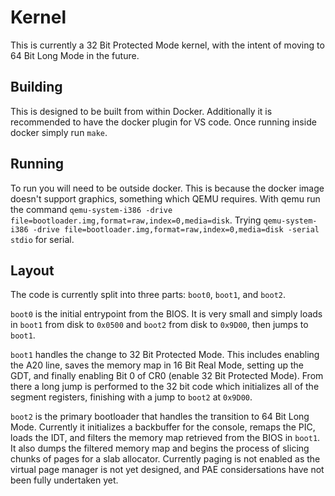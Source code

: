 # Kernel

This is currently a 32 Bit Protected Mode kernel, with the intent of moving to 64 Bit Long Mode in the future.

## Building

This is designed to be built from within Docker. Additionally it is recommended to have the docker plugin for VS code. Once running inside docker simply run `make`.

## Running

To run you will need to be outside docker. This is because the docker image doesn't support graphics, something which QEMU requires. With qemu run the command `qemu-system-i386 -drive file=bootloader.img,format=raw,index=0,media=disk`. Trying `qemu-system-i386 -drive file=bootloader.img,format=raw,index=0,media=disk -serial stdio` for serial.

## Layout

The code is currently split into three parts: `boot0`, `boot1`, and `boot2`. 

`boot0` is the initial entrypoint from the BIOS. It is very small and simply loads in `boot1` from disk to `0x0500` and `boot2` from disk to `0x9D00`, then jumps to `boot1`. 

`boot1` handles the change to 32 Bit Protected Mode. This includes enabling the A20 line, saves the memory map in 16 Bit Real Mode, setting up the GDT, and finally enabling Bit 0 of CR0 (enable 32 Bit Protected Mode). From there a long jump is performed to the 32 bit code which initializes all of the segment registers, finishing with a jump to `boot2` at `0x9D00`.

`boot2` is the primary bootloader that handles the transition to 64 Bit Long Mode. Currently it initializes a backbuffer for the console, remaps the PIC, loads the IDT, and filters the memory map retrieved from the BIOS in `boot1`. It also dumps the filtered memory map and begins the process of slicing chunks of pages for a slab allocator. Currently paging is not enabled as the virtual page manager is not yet designed, and PAE considersations have not been fully undertaken yet.

